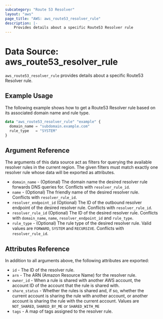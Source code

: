 ```yaml
---
subcategory: "Route 53 Resolver"
layout: "aws"
page_title: "AWS: aws_route53_resolver_rule"
description: |-
    Provides details about a specific Route53 Resolver rule
---
```


# Data Source: aws_route53_resolver_rule

`aws_route53_resolver_rule` provides details about a specific Route53 Resolver rule.

## Example Usage

The following example shows how to get a Route53 Resolver rule based on its associated domain name and rule type.

```terraform
data "aws_route53_resolver_rule" "example" {
  domain_name = "subdomain.example.com"
  rule_type   = "SYSTEM"
}
```

## Argument Reference

The arguments of this data source act as filters for querying the available resolver rules in the current region.
The given filters must match exactly one resolver rule whose data will be exported as attributes.

* `domain_name` - (Optional) The domain name the desired resolver rule forwards DNS queries for. Conflicts with `resolver_rule_id`.
* `name` - (Optional) The friendly name of the desired resolver rule. Conflicts with `resolver_rule_id`.
* `resolver_endpoint_id` (Optional) The ID of the outbound resolver endpoint of the desired resolver rule. Conflicts with `resolver_rule_id`.
* `resolver_rule_id` (Optional) The ID of the desired resolver rule. Conflicts with `domain_name`, `name`, `resolver_endpoint_id` and `rule_type`.
* `rule_type` - (Optional) The rule type of the desired resolver rule. Valid values are `FORWARD`, `SYSTEM` and `RECURSIVE`. Conflicts with `resolver_rule_id`.

## Attributes Reference

In addition to all arguments above, the following attributes are exported:

* `id` - The ID of the resolver rule.
* `arn` - The ARN (Amazon Resource Name) for the resolver rule.
* `owner_id` - When a rule is shared with another AWS account, the account ID of the account that the rule is shared with.
* `share_status` - Whether the rules is shared and, if so, whether the current account is sharing the rule with another account, or another account is sharing the rule with the current account.
Values are `NOT_SHARED`, `SHARED_BY_ME` or `SHARED_WITH_ME`
* `tags` - A map of tags assigned to the resolver rule.
